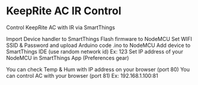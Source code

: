 # KeepRite AC IR Control
Control KeepRite AC with IR via SmartThings

Import Device handler to SmartThings
Flash firmware to NodeMCU
Set WIFI SSID & Password and upload Arduino code .ino to NodeMCU
Add device to SmartThings IDE (use random network id) Ex: 123
Set IP address of your NodeMCU in SmartThings App (Preferences gear)

You can check Temp & Hum with IP address on your browser (port 80)
You can control AC with your browser (port 81) Ex: 192.168.1.100:81

